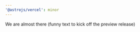 ```yaml
---
'@astrojs/vercel': minor
---
```


We are almost there (funny text to kick off the preview release)

